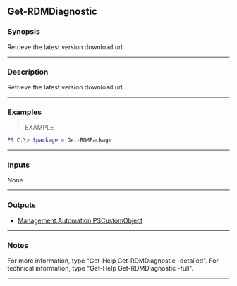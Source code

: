 Get-RDMDiagnostic
-----------------

### Synopsis
Retrieve the latest version download url

---

### Description

Retrieve the latest version download url

---

### Examples
> EXAMPLE

```PowerShell
PS C:\> $package = Get-RDMPackage
```

---

### Inputs
None

---

### Outputs
* [Management.Automation.PSCustomObject](https://learn.microsoft.com/en-us/dotnet/api/System.Management.Automation.PSCustomObject)

---

### Notes
For more information, type "Get-Help Get-RDMDiagnostic -detailed". For technical information, type "Get-Help Get-RDMDiagnostic -full".

---
